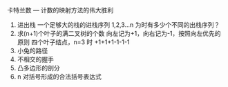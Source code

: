 卡特兰数 — 计数的映射方法的伟大胜利

1. 进出栈
   一个足够大的栈的进栈序列 1,2,3...n 为时有多少个不同的出栈序列？
2. 求(n+1)个叶子的满二叉树的个数
   向左记为+1，向右记为-1，按照向左优先的原则
   四个叶子结点，n=3 时 +1+1+1-1-1-1
3. 小兔的路径
4. 不相交的握手
5. 凸多边形的剖分
6. n 对括号形成的合法括号表达式
